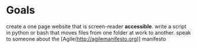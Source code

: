 
# Goals
create a one page  website that is screen-reader **accessible**.
write a script in python or bash that moves files from one folder at work to another.
speak to someone about the [Agile(http://agilemanifesto.org)] manifesto